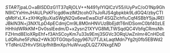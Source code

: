$START$jpaLO+aBlSDDzG1T37qRjOLV++N491ylYlQlCzV55/iUyPxC/oO1Np9GhN9ICYxHmJHAULPsKFIcgd6wzlM2tcohO7sJoRJS4gbpkbk9LdGQ4/zbyCTIqMbYxLX+zXHKg9juXiaSWgN2Qx6ewEwaDizF4SQZichfiuCqf4SBbY5jaJRElJBklN3N+j3NX1LpD4pECdmjCm9L8M0nHNVUzBbEjdtT6nlDSomC0bf40zLEHHhIdWRkKM+Dv0ssIEedm/D+x2ysn21XYVG8MLTWSqdQC4VbfqCRmsNhFZHmd8EloXRpEhf+f3AhSCoyKm7u33s9Emj3SGVc3ORqUwZnImr4CnHDoELdQRuhe5FzNa2+Wk3DTGGtqv5zgy967U7TJLkLaqtMdn7Yg2tj0fb5EBWd2YTdNnUZHtvVStUpfhItBmXp/HuWvuqDLQZ7XNxg$END$